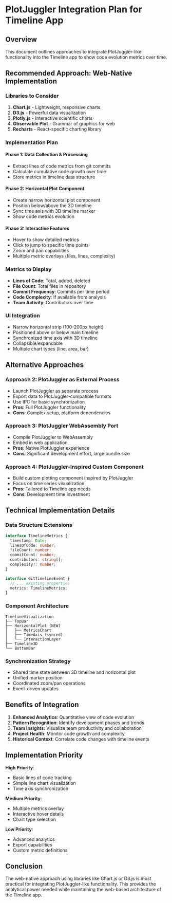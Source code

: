 # PlotJuggler Integration Plan for Timeline App

## Overview
This document outlines approaches to integrate PlotJuggler-like functionality into the Timeline app to show code evolution metrics over time.

## Recommended Approach: Web-Native Implementation

### Libraries to Consider
1. **Chart.js** - Lightweight, responsive charts
2. **D3.js** - Powerful data visualization
3. **Plotly.js** - Interactive scientific charts
4. **Observable Plot** - Grammar of graphics for web
5. **Recharts** - React-specific charting library

### Implementation Plan

#### Phase 1: Data Collection & Processing
- Extract lines of code metrics from git commits
- Calculate cumulative code growth over time
- Store metrics in timeline data structure

#### Phase 2: Horizontal Plot Component
- Create narrow horizontal plot component
- Position below/above the 3D timeline
- Sync time axis with 3D timeline marker
- Show code metrics evolution

#### Phase 3: Interactive Features
- Hover to show detailed metrics
- Click to jump to specific time points
- Zoom and pan capabilities
- Multiple metric overlays (files, lines, complexity)

### Metrics to Display
- **Lines of Code**: Total, added, deleted
- **File Count**: Total files in repository
- **Commit Frequency**: Commits per time period
- **Code Complexity**: If available from analysis
- **Team Activity**: Contributors over time

### UI Integration
- Narrow horizontal strip (100-200px height)
- Positioned above or below main timeline
- Synchronized time axis with 3D timeline
- Collapsible/expandable
- Multiple chart types (line, area, bar)

## Alternative Approaches

### Approach 2: PlotJuggler as External Process
- Launch PlotJuggler as separate process
- Export data to PlotJuggler-compatible formats
- Use IPC for basic synchronization
- **Pros**: Full PlotJuggler functionality
- **Cons**: Complex setup, platform dependencies

### Approach 3: PlotJuggler WebAssembly Port
- Compile PlotJuggler to WebAssembly
- Embed in web application
- **Pros**: Native PlotJuggler experience
- **Cons**: Significant development effort, large bundle size

### Approach 4: PlotJuggler-Inspired Custom Component
- Build custom plotting component inspired by PlotJuggler
- Focus on time series visualization
- **Pros**: Tailored to Timeline app needs
- **Cons**: Development time investment

## Technical Implementation Details

### Data Structure Extensions
```typescript
interface TimelineMetrics {
  timestamp: Date;
  linesOfCode: number;
  fileCount: number;
  commitCount: number;
  contributors: string[];
  complexity?: number;
}

interface GitTimelineEvent {
  // ... existing properties
  metrics: TimelineMetrics;
}
```

### Component Architecture
```
TimelineVisualization
├── TopBar
├── HorizontalPlot (NEW)
│   ├── MetricsChart
│   ├── TimeAxis (synced)
│   └── InteractionLayer
├── Timeline3D
└── BottomBar
```

### Synchronization Strategy
- Shared time state between 3D timeline and horizontal plot
- Unified marker position
- Coordinated zoom/pan operations
- Event-driven updates

## Benefits of Integration

1. **Enhanced Analytics**: Quantitative view of code evolution
2. **Pattern Recognition**: Identify development phases and trends
3. **Team Insights**: Visualize team productivity and collaboration
4. **Project Health**: Monitor code growth and complexity
5. **Historical Context**: Correlate code changes with timeline events

## Implementation Priority

**High Priority**:
- Basic lines of code tracking
- Simple line chart visualization
- Time axis synchronization

**Medium Priority**:
- Multiple metrics overlay
- Interactive hover details
- Chart type selection

**Low Priority**:
- Advanced analytics
- Export capabilities
- Custom metric definitions

## Conclusion

The web-native approach using libraries like Chart.js or D3.js is most practical for integrating PlotJuggler-like functionality. This provides the analytical power needed while maintaining the web-based architecture of the Timeline app.
